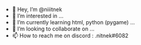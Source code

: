 - 👋 Hey, I’m @niiitnek
- 👀 I’m interested in ...
- 🌱 I’m currently learning html, python (pygame) ...
- 💞️ I’m looking to collaborate on ...
- 📫 How to reach me on discord : .nitnek#6082

<!---
niiitnek/niiitnek is a ✨ special ✨ repository because its `README.md` (this file) appears on your GitHub profile.
You can click the Preview link to take a look at your changes.
--->
